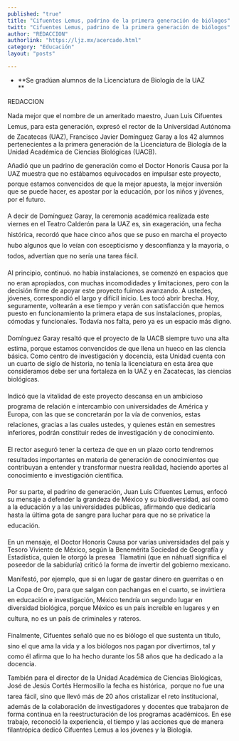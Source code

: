 ```yaml
---
published: "true"
title: "Cifuentes Lemus, padrino de la primera generación de biólogos"
twitt: "Cifuentes Lemus, padrino de la primera generación de biólogos"
author: "REDACCION"
authorlink: "https://ljz.mx/acercade.html"
category: "Educación"
layout: "posts"

---
```


*   **Se gradúan alumnos de la Licenciatura de Biología de la UAZ  
    **


  REDACCION



  Nada mejor que el nombre de un ameritado maestro, Juan Luis Cifuentes Lemus, para esta generación, expresó el rector de la Universidad Autónoma de Zacatecas (UAZ), Francisco Javier Domínguez Garay a los 42 alumnos pertenecientes a la primera generación de la Licenciatura de Biología de la Unidad Académica de Ciencias Biológicas (UACB).



  Añadió que un padrino de generación como el Doctor Honoris Causa por la UAZ muestra que no estábamos equivocados en impulsar este proyecto, porque estamos convencidos de que la mejor apuesta, la mejor inversión que se puede hacer, es apostar por la educación, por los niños y jóvenes, por el futuro.



  A decir de Domínguez Garay, la ceremonia académica realizada este viernes en el Teatro Calderón para la UAZ es, sin exageración, una fecha histórica, recordó que hace cinco años que se puso en marcha el proyecto hubo algunos que lo veían con escepticismo y desconfianza y la mayoría, o todos, advertían que no sería una tarea fácil.



  Al principio, continuó. no había instalaciones, se comenzó en espacios que no eran apropiados, con muchas incomodidades y limitaciones, pero con la decisión firme de apoyar este proyecto fuimos avanzando. A ustedes, jóvenes, correspondió el largo y difícil inicio. Les tocó abrir brecha. Hoy, seguramente, voltearán a ese tiempo y verán con satisfacción que hemos puesto en funcionamiento la primera etapa de sus instalaciones, propias, cómodas y funcionales. Todavía nos falta, pero ya es un espacio más digno.



  Domínguez Garay resaltó que el proyecto de la UACB siempre tuvo una alta estima, porque estamos convencidos de que llena un hueco en las ciencia básica. Como centro de investigación y docencia, esta Unidad cuenta con un cuarto de siglo de historia, no tenía la licenciatura en esta área que consideramos debe ser una fortaleza en la UAZ y en Zacatecas, las ciencias biológicas.



  Indicó que la vitalidad de este proyecto descansa en un ambicioso programa de relación e intercambio con universidades de América y Europa, con las que se concretarán por la vía de convenios, estas relaciones, gracias a las cuales ustedes, y quienes están en semestres inferiores, podrán constituir redes de investigación y de conocimiento.



  El rector aseguró tener la certeza de que en un plazo corto tendremos resultados importantes en materia de generación de conocimientos que contribuyan a entender y transformar nuestra realidad, haciendo aportes al conocimiento e investigación científica.



  Por su parte, el padrino de generación, Juan Luis Cifuentes Lemus, enfocó su mensaje a defender la grandeza de México y su biodiversidad, así como a la educación y a las universidades públicas, afirmando que dedicaría hasta la última gota de sangre para luchar para que no se privatice la educación.



  En un mensaje, el Doctor Honoris Causa por varias universidades del país y Tesoro Viviente de México, según la Benemérita Sociedad de Geografía y Estadística, quien le otorgó la presea  Tlamatini (que en náhuatl significa el poseedor de la sabiduría) criticó la forma de invertir del gobierno mexicano.



  Manifestó, por ejemplo, que si en lugar de gastar dinero en guerritas o en La Copa de Oro, para que salgan con pachangas en el cuarto, se invirtiera en educación e investigación, México tendría un segundo lugar en diversidad biológica, porque México es un país increíble en lugares y en cultura, no es un país de criminales y rateros.



  Finalmente, Cifuentes señaló que no es biólogo el que sustenta un título, sino el que ama la vida y a los biólogos nos pagan por divertirnos, tal y como él afirma que lo ha hecho durante los 58 años que ha dedicado a la docencia.



  También para el director de la Unidad Académica de Ciencias Biológicas, José de Jesús Cortés Hermosillo la fecha es histórica,  porque no fue una tarea fácil, sino que llevó más de 20 años cristalizar el reto institucional, además de la colaboración de investigadores y docentes que trabajaron de forma continua en la reestructuración de los programas académicos. En ese trabajo, reconoció la experiencia, el tiempo y las acciones que de manera filantrópica dedicó Cifuentes Lemus a los jóvenes y la Biología.

